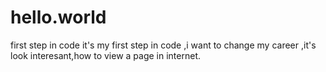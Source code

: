 # hello.world
first step in code
it's my first step in code ,i want to change my career ,it's look interesant,how to view a page in internet.
